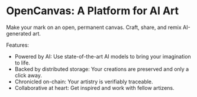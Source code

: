 # OpenCanvas: A Platform for AI Art

Make your mark on an open, permanent canvas. Craft, share, and remix AI-generated art.

Features:
- Powered by AI: Use state-of-the-art AI models to bring your imagination to life.
- Backed by distributed storage: Your creations are preserved and only a click away.
- Chronicled on-chain: Your artistry is verifiably traceable.
- Collaborative at heart: Get inspired and work with fellow artizens.
